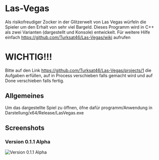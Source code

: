 # Las-Vegas
Als risikofreudiger Zocker in der Glitzerwelt von Las Vegas würfeln die Spieler um den Erhalt von sehr viel Bargeld.
Dieses Programm wird in C++ als zwei Varianten (dargestellt und Konsole) entwickelt.
Für weitere Hilfe einfach https://github.com/Turksat46/Las-Vegas/wiki aufrufen
# WICHTIG!!!
Bitte auf den Link https://github.com/Turksat46/Las-Vegas/projects/1 die Aufgaben erfüllen, auf in Process verschieben falls gemacht wird
und auf Done verschieben falls fertig.

## Allgemeines
Um das dargestellte Spiel zu öffnen, öfne dafür programm/Anwendung in Darstellung/x64/Release/LasVegas.exe

## Screenshots
### Version 0.1.1 Alpha
![Version 0.1.1 Alpha](https://user-images.githubusercontent.com/50042338/105722050-884b5880-5f25-11eb-8448-34c9ec5ce668.jpg)
